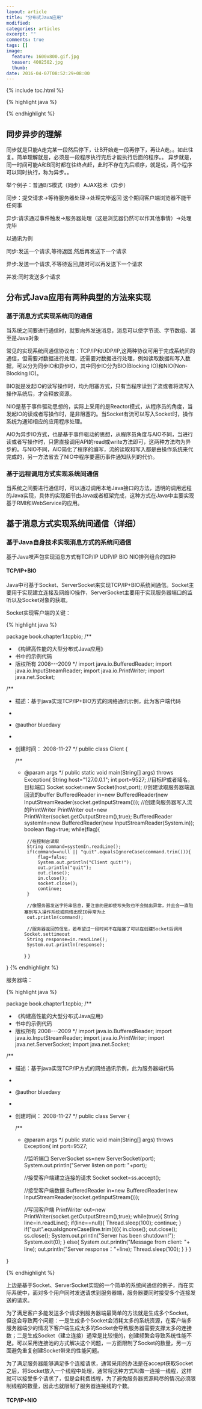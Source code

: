 ```yaml
---
layout: article
title: "分布式Java应用"
modified:
categories: articles
excerpt: ""
comments: true
tags: []
image: 
  feature: 1600x800.gif.jpg
  teaser: 4002502.jpg
  thumb:
date: 2016-04-07T08:52:29+08:00
---
```


{% include toc.html %}

{% highlight java %}

{% endhighlight %}

## 同步异步的理解

同步就是只能A走完某一段然后停下，让B开始走一段再停下，再让A走。。如此往复。简单理解就是，必须是一段程序执行完后才能执行后面的程序。。
异步就是，同一时间可能A和B同时都在往终点赶，此时不存在先后顺序，就是说，两个程序可以同时执行，称为异步。。

举个例子：普通B/S模式（同步）AJAX技术（异步）   

同步：提交请求->等待服务器处理->处理完毕返回   这个期间客户端浏览器不能干任何事   

异步:请求通过事件触发->服务器处理（这是浏览器仍然可以作其他事情）->处理完毕

以通讯为例   

同步:发送一个请求,等待返回,然后再发送下一个请求 
  
异步:发送一个请求,不等待返回,随时可以再发送下一个请求   

并发:同时发送多个请求

## 分布式Java应用有两种典型的方法来实现

### 基于消息方式实现系统间的通信

当系统之间要进行通信时，就要向外发送消息，消息可以使字节流、字节数组、甚至是Java对象

常见的实现系统间通信协议有：TCP/IP和UDP/IP,这两种协议可用于完成系统间的通信，但需要对数据进行处理，还需要对数据进行处理，例如读取数据和写入数据，可以分为同步IO和异步IO，其中同步IO分为BIO(Blocking IO)和NIO(Non-Blocking IO)。

BIO就是发起IO的读写操作时，均为阻塞方式，只有当程序读到了流或者将流写入操作系统后，才会释放资源。

NIO是基于事件驱动思想的，实际上采用的是Reactor模式，从程序员的角度，当发起IO的读或者写操作时，是非阻塞的。当Socket有流可以写入Socket时，操作系统为通知相应的应用程序处理。

AIO为异步IO方式，也是基于事件驱动的思想，从程序员角度与AIO不同，当进行读或者写操作时，只需直接调用API的read或write方法即可，这两种方法均为异步的。与NIO不同，AIO简化了程序的编写，流的读取和写入都是由操作系统来代完成的，另一方法省去了NIO中程序要遍历事件通知队列的代价。

### 基于远程调用方式实现系统间通信

当系统之间要进行通信时，可以通过调用本地Java接口的方法，透明的调用远程的Java实现，具体的实现细节由Java或者框架完成，这种方式在Java中主要实现基于RMI和WebService的应用。

## 基于消息方式实现系统间通信（详细）

### 基于Java自身技术实现消息方式的系统间通信

基于Java吱声包实现消息方式有TCP/IP UDP/IP BIO NIO排列组合的四种

#### TCP/IP+BIO

Java中可基于Socket、ServerSocket来实现TCP/IP+BIO系统间通信。Socket主要用于实现建立连接及网络IO操作，ServerSocket主要用于实现服务器端口的监听以及Socket对象的获取。

Socket实现客户端的关键：

{% highlight java %}

package book.chapter1.tcpbio;
/**
 * 《构建高性能的大型分布式Java应用》
 *  书中的示例代码
 *  版权所有   2008---2009
 */
import java.io.BufferedReader;
import java.io.InputStreamReader;
import java.io.PrintWriter;
import java.net.Socket;

/**
 * 描述：基于java实现TCP/IP+BIO方式的网络通讯示例，此为客户端代码
 *
 * @author bluedavy 
 * 
 * 创建时间： 2008-11-27
 */
public class Client {

	/**
	 * @param args
	 */
	public static void main(String[] args) throws Exception{
		String host="127.0.0.1";
		int port=9527;
		//目标IP或者域名，目标端口
		Socket socket=new Socket(host,port);
		//创建读取服务器端返回流的buffer
		BufferedReader in=new BufferedReader(new InputStreamReader(socket.getInputStream()));
		//创建向服务器写入流的PrintWriter
		PrintWriter out=new PrintWriter(socket.getOutputStream(),true);
		BufferedReader systemIn=new BufferedReader(new InputStreamReader(System.in));
		boolean flag=true;
		while(flag){

			//在控制台读取
			String command=systemIn.readLine();
			if(command==null || "quit".equalsIgnoreCase(command.trim())){
				flag=false;
				System.out.println("Client quit!");
				out.println("quit");
				out.close();
				in.close();
				socket.close();
				continue;
			}

			//像服务器发送字符串信息，要注意的是即使写失败也不会抛出异常，并且会一直阻塞到写入操作系统或网络出现IO异常为止
			out.println(command);

			//服务器返回的信息，若希望过一段时间不在阻塞了可以在创建Socket后调用Socket.settimeout
			String response=in.readLine();
			System.out.println(response);
		}
	}
	
}
{% endhighlight %}

服务器端：

{% highlight java %}

package book.chapter1.tcpbio;
/**
 * 《构建高性能的大型分布式Java应用》
 *  书中的示例代码
 *  版权所有   2008---2009
 */
import java.io.BufferedReader;
import java.io.InputStreamReader;
import java.io.PrintWriter;
import java.net.ServerSocket;
import java.net.Socket;

/**
 * 描述：基于java实现TCP/IP方式的网络通讯示例，此为服务器端代码
 *
 * @author bluedavy 
 * 
 * 创建时间： 2008-11-27
 */
public class Server {

	/**
	 * @param args
	 */
	public static void main(String[] args) throws Exception{
		int port=9527;

		//监听端口
		ServerSocket ss=new ServerSocket(port);
		System.out.println("Server listen on port: "+port);

		//接受客户端建立连接的请求
		Socket socket=ss.accept();

		//接受客户端数据
		BufferedReader in=new BufferedReader(new InputStreamReader(socket.getInputStream()));

		//写回客户端
		PrintWriter out=new PrintWriter(socket.getOutputStream(),true);
		while(true){
			String line=in.readLine();
			if(line==null){
				Thread.sleep(100);
				continue;
			}
			if("quit".equalsIgnoreCase(line.trim())){
				in.close();
				out.close();
				ss.close();
				System.out.println("Server has been shutdown!");
				System.exit(0);
			}
			else{
				System.out.println("Message from client: "+ line);
				out.println("Server response："+line);
				Thread.sleep(100);
			}
		}
	}
	
}

{% endhighlight %}

上边是基于Socket、ServerSocket实现的一个简单的系统间通信的例子，而在实际系统中，面对多个用户同时发送请求到服务器端，服务器要同时接受多个连接发送的请求。

为了满足客户多能发送多个请求到服务器端最简单的方法就是生成多个Socket。但这会导致两个问题：一是生成多个Socket会消耗太多的系统资源，在客户端多服务器端少的情况下客户端生成太多的Socket会导致服务器需要支撑太多的连接数；二是生成Socket（建立连接）通常是比较慢的，创建频繁会导致系统性能不足。可以采用连接池的方式解决这个问题，一方面限制了Socket的数量，另一方面避免重复创建Socket带来的性能问题。

为了满足服务器能够满足多个连接请求，通常采用的办法是在accept获取Socket之后，将Socket放入一个线程中处理，通常将这种方式叫做一连接一线程，这样就可以接受多个请求了，但是会耗费线程，为了避免服务器资源耗尽的情况必须限制线程的数量，因此也就限制了服务器连接线的个数。

#### TCP/IP+NIO